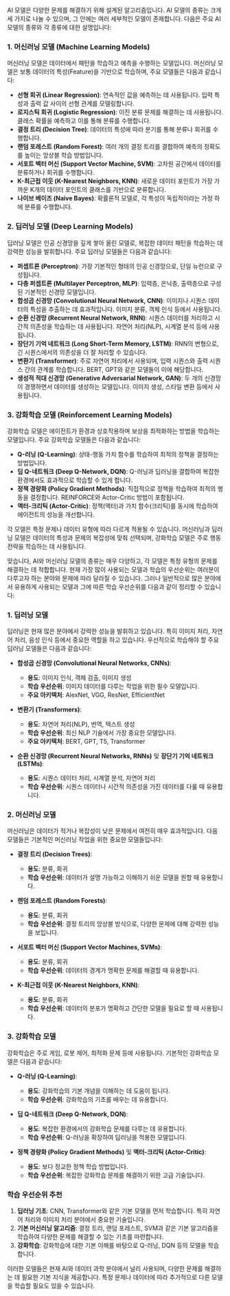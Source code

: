 AI 모델은 다양한 문제를 해결하기 위해 설계된 알고리즘입니다. AI 모델의 종류는 크게 세 가지로 나눌 수 있으며, 그 안에는 여러 세부적인 모델이 존재합니다. 다음은 주요 AI 모델의 종류와 각 종류에 대한 설명입니다:

### 1. **머신러닝 모델 (Machine Learning Models)**

머신러닝 모델은 데이터에서 패턴을 학습하고 예측을 수행하는 모델입니다. 머신러닝 모델은 보통 데이터의 특성(Feature)을 기반으로 학습하며, 주요 모델들은 다음과 같습니다:

- **선형 회귀 (Linear Regression)**: 연속적인 값을 예측하는 데 사용됩니다. 입력 특성과 출력 값 사이의 선형 관계를 모델링합니다.
- **로지스틱 회귀 (Logistic Regression)**: 이진 분류 문제를 해결하는 데 사용됩니다. 클래스 확률을 예측하고 이를 통해 분류를 수행합니다.
- **결정 트리 (Decision Tree)**: 데이터의 특성에 따라 분기를 통해 분류나 회귀를 수행합니다.
- **랜덤 포레스트 (Random Forest)**: 여러 개의 결정 트리를 결합하여 예측의 정확도를 높이는 앙상블 학습 방법입니다.
- **서포트 벡터 머신 (Support Vector Machine, SVM)**: 고차원 공간에서 데이터를 분류하거나 회귀를 수행합니다.
- **K-최근접 이웃 (K-Nearest Neighbors, KNN)**: 새로운 데이터 포인트가 가장 가까운 K개의 데이터 포인트의 클래스를 기반으로 분류합니다.
- **나이브 베이즈 (Naive Bayes)**: 확률론적 모델로, 각 특성이 독립적이라는 가정 하에 분류를 수행합니다.

### 2. **딥러닝 모델 (Deep Learning Models)**

딥러닝 모델은 인공 신경망을 깊게 쌓아 올린 모델로, 복잡한 데이터 패턴을 학습하는 데 강력한 성능을 발휘합니다. 주요 딥러닝 모델들은 다음과 같습니다:

- **퍼셉트론 (Perceptron)**: 가장 기본적인 형태의 인공 신경망으로, 단일 뉴런으로 구성됩니다.
- **다층 퍼셉트론 (Multilayer Perceptron, MLP)**: 입력층, 은닉층, 출력층으로 구성된 기본적인 신경망 모델입니다.
- **합성곱 신경망 (Convolutional Neural Network, CNN)**: 이미지나 시퀀스 데이터의 특성을 추출하는 데 효과적입니다. 이미지 분류, 객체 인식 등에서 사용됩니다.
- **순환 신경망 (Recurrent Neural Network, RNN)**: 시퀀스 데이터를 처리하고 시간적 의존성을 학습하는 데 사용됩니다. 자연어 처리(NLP), 시계열 분석 등에 사용됩니다.
- **장단기 기억 네트워크 (Long Short-Term Memory, LSTM)**: RNN의 변형으로, 긴 시퀀스에서의 의존성을 더 잘 처리할 수 있습니다.
- **변환기 (Transformer)**: 주로 자연어 처리에서 사용되며, 입력 시퀀스와 출력 시퀀스 간의 관계를 학습합니다. BERT, GPT와 같은 모델들이 이에 해당합니다.
- **생성적 적대 신경망 (Generative Adversarial Network, GAN)**: 두 개의 신경망이 경쟁하면서 데이터를 생성하는 모델입니다. 이미지 생성, 스타일 변환 등에서 사용됩니다.

### 3. **강화학습 모델 (Reinforcement Learning Models)**

강화학습 모델은 에이전트가 환경과 상호작용하며 보상을 최적화하는 방법을 학습하는 모델입니다. 주요 강화학습 모델들은 다음과 같습니다:

- **Q-러닝 (Q-Learning)**: 상태-행동 가치 함수를 학습하여 최적의 정책을 결정하는 방법입니다.
- **딥 Q-네트워크 (Deep Q-Network, DQN)**: Q-러닝과 딥러닝을 결합하여 복잡한 환경에서도 효과적으로 학습할 수 있게 합니다.
- **정책 경량화 (Policy Gradient Methods)**: 직접적으로 정책을 학습하여 최적의 행동을 결정합니다. REINFORCE와 Actor-Critic 방법이 포함됩니다.
- **액터-크리틱 (Actor-Critic)**: 정책(액터)과 가치 함수(크리틱)를 동시에 학습하여 에이전트의 성능을 개선합니다.

각 모델은 특정 문제나 데이터 유형에 따라 다르게 적용될 수 있습니다. 머신러닝과 딥러닝 모델은 데이터의 특성과 문제의 복잡성에 맞춰 선택되며, 강화학습 모델은 주로 행동 전략을 학습하는 데 사용됩니다.



맞습니다, AI와 머신러닝 모델의 종류는 매우 다양하고, 각 모델은 특정 유형의 문제를 해결하는 데 적합합니다. 현재 가장 많이 사용되는 모델과 학습의 우선순위는 여러분이 다루고자 하는 분야와 문제에 따라 달라질 수 있습니다. 그러나 일반적으로 많은 분야에서 유용하게 사용되는 모델과 그에 따른 학습 우선순위를 다음과 같이 정리할 수 있습니다:

### 1. **딥러닝 모델**

딥러닝은 현재 많은 분야에서 강력한 성능을 발휘하고 있습니다. 특히 이미지 처리, 자연어 처리, 음성 인식 등에서 중요한 역할을 하고 있습니다. 우선적으로 학습해야 할 주요 딥러닝 모델들은 다음과 같습니다:

- **합성곱 신경망 (Convolutional Neural Networks, CNNs)**:
  - **용도**: 이미지 인식, 객체 검출, 이미지 생성
  - **학습 우선순위**: 이미지 데이터를 다루는 작업을 위한 필수 모델입니다.
  - **주요 아키텍처**: AlexNet, VGG, ResNet, EfficientNet

- **변환기 (Transformers)**:
  - **용도**: 자연어 처리(NLP), 번역, 텍스트 생성
  - **학습 우선순위**: 최신 NLP 기술에서 가장 중요한 모델입니다.
  - **주요 아키텍처**: BERT, GPT, T5, Transformer

- **순환 신경망 (Recurrent Neural Networks, RNNs)** 및 **장단기 기억 네트워크 (LSTMs)**:
  - **용도**: 시퀀스 데이터 처리, 시계열 분석, 자연어 처리
  - **학습 우선순위**: 시퀀스 데이터나 시간적 의존성을 가진 데이터를 다룰 때 유용합니다.

### 2. **머신러닝 모델**

머신러닝은 데이터가 적거나 복잡성이 낮은 문제에서 여전히 매우 효과적입니다. 다음 모델들은 기본적인 머신러닝 작업을 위한 중요한 모델들입니다:

- **결정 트리 (Decision Trees)**:
  - **용도**: 분류, 회귀
  - **학습 우선순위**: 데이터가 설명 가능하고 이해하기 쉬운 모델을 원할 때 유용합니다.

- **랜덤 포레스트 (Random Forests)**:
  - **용도**: 분류, 회귀
  - **학습 우선순위**: 결정 트리의 앙상블 방식으로, 다양한 문제에 대해 강력한 성능을 보입니다.

- **서포트 벡터 머신 (Support Vector Machines, SVMs)**:
  - **용도**: 분류, 회귀
  - **학습 우선순위**: 데이터의 경계가 명확한 문제를 해결할 때 유용합니다.

- **K-최근접 이웃 (K-Nearest Neighbors, KNN)**:
  - **용도**: 분류, 회귀
  - **학습 우선순위**: 데이터의 분포가 명확하고 간단한 모델을 필요로 할 때 사용됩니다.

### 3. **강화학습 모델**

강화학습은 주로 게임, 로봇 제어, 최적화 문제 등에 사용됩니다. 기본적인 강화학습 모델은 다음과 같습니다:

- **Q-러닝 (Q-Learning)**:
  - **용도**: 강화학습의 기본 개념을 이해하는 데 도움이 됩니다.
  - **학습 우선순위**: 강화학습의 기초를 배우는 데 유용합니다.

- **딥 Q-네트워크 (Deep Q-Network, DQN)**:
  - **용도**: 복잡한 환경에서의 강화학습 문제를 다루는 데 유용합니다.
  - **학습 우선순위**: Q-러닝을 확장하여 딥러닝을 적용한 모델입니다.

- **정책 경량화 (Policy Gradient Methods)** 및 **액터-크리틱 (Actor-Critic)**:
  - **용도**: 보다 정교한 정책 학습 방법입니다.
  - **학습 우선순위**: 복잡한 강화학습 문제를 해결하기 위한 고급 기술입니다.

### 학습 우선순위 추천

1. **딥러닝 기초**: CNN, Transformer와 같은 기본 모델을 먼저 학습합니다. 특히 자연어 처리와 이미지 처리 분야에서 중요한 기술입니다.
2. **기본 머신러닝 알고리즘**: 결정 트리, 랜덤 포레스트, SVM과 같은 기본 알고리즘을 학습하여 다양한 문제를 해결할 수 있는 기초를 마련합니다.
3. **강화학습**: 강화학습에 대한 기본 이해를 바탕으로 Q-러닝, DQN 등의 모델을 학습합니다.

이러한 모델들은 현재 AI와 데이터 과학 분야에서 널리 사용되며, 다양한 문제를 해결하는 데 필요한 기본 지식을 제공합니다. 특정 문제나 데이터에 따라 추가적으로 다른 모델을 학습할 필요도 있을 수 있습니다.